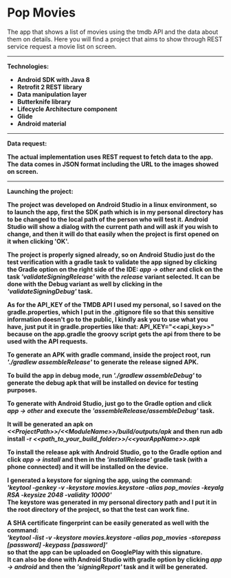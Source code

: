 # Pop Movies

The app that shows a list of movies using the tmdb API and the data about them on details. Here you will find a project that aims to show through REST service request a movie list on screen.
___________________________________________________________________________________________________________________________

<b>Technologies:<b/>
   - Android SDK with Java 8
   - Retrofit 2 REST library
   - Data manipulation layer
   - Butterknife library
   - Lifecycle Architecture component
   - Glide
   - Android material
___________________________________________________________________________________________________________________________

<b>Data request:<b/>

The actual implementation uses REST request to fetch data to the app. The data comes in JSON format including the URL to the images showed on screen.
___________________________________________________________________________________________________________________________


<b>Launching the project:<b/>

The project was developed on Android Studio in a linux environment, so to launch the app, first the SDK path which is in my personal directory has to be changed to the local path of the person who will test it. Android Studio will show a dialog with the current path and will ask if you wish to change, and then it will do that easily when the project is first opened on it when clicking 'OK'.

The project is properly signed already, so on Android Studio just do the test verification with a gradle task to validate the app signed by clicking the Gradle option on the right side of the IDE: _app -> other_ and click on the task _'validateSigningRelease'_ with the _release_ variant selected. It can be done with the Debug variant as well by clicking in the _'validateSigningDebug'_ task.

As for the API_KEY of the TMDB API I used my personal, so I saved on the gradle.properties, which I put in the .gitignore file so that this sensitive information doesn't go to the public, I kindly ask you to use what you have, just put it in gradle.properties like that: API_KEY="&lt;&lt;api_key&gt;&gt;" because on the app.gradle the groovy script gets the api from there to be used with the API requests.

To generate an APK with gradle command, inside the project root, run _'./gradlew assembleRelease'_ to generate the release signed APK.<br/>

To build the app in debug mode, run _'./gradlew assembleDebug'_ to generate the debug apk that will be installed on device for testing purposes.<br/>

To generate with Android Studio, just go to the Gradle option and click _app -> other_ and execute the _'assembleRelease/assembleDebug'_ task.

It will be generated an apk on _&lt;&lt;ProjectPath&gt;&gt;/&lt;&lt;ModuleName&gt;&gt;/build/outputs/apk_ and then run adb install -r _&lt;&lt;path_to_your_build_folder&gt;&gt;/&lt;&lt;yourAppName&gt;&gt;.apk_

To install the release apk with Android Studio, go to the Gradle option and click _app -> install_ and then in the _'installRelease'_ gradle task (with a phone connected) and it will be installed on the device.

I generated a keystore for signing the app, using the command:\
_'keytool -genkey -v -keystore movies.keystore -alias pop_movies -keyalg RSA -keysize 2048 -validity 10000'_<br/>
The keystore was generated in my personal directory path and I put it in the root directory of the project, so that the test can work fine.
 
A SHA certificate fingerprint can be easily generated as well with the command:\
_'keytool -list -v -keystore movies.keystore -alias pop_movies -storepass [password] -keypass [password]'_ <br/>
so that the app can be uploaded on GooglePlay with this signature.<br/> It can also be done with Android Studio with gradle option by clicking _app -> android_ and then the _'signingReport'_ task and it will be generated.
